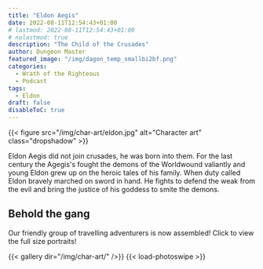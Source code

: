 ```yaml
---
title: "Eldon Aegis"
date: 2022-08-11T12:54:43+01:00
# lastmod: 2022-08-11T12:54:43+01:00
# nolastmod: true
description: "The Child of the Crusades"
author: Dungeon Master
featured_image: "/img/dagon_temp_smallbi2bf.png"
categories:
  - Wrath of the Righteous
  - Podcast
tags:
  - Eldon
draft: false
disableToC: true
---
```


{{< figure src="/img/char-art/eldon.jpg" alt="Character art" class="dropshadow" >}}

Eldon Aegis did not join crusades, he was born into them. For the last century the Agegis's fought the demons of the Worldwound valiantly and young Eldon grew up on the heroic tales of his family.
When duty called Eldon bravely marched on sword in hand. He fights to defend the weak from the evil and bring the justice of his goddess to smite the demons.

## Behold the gang
Our friendly group of travelling adventurers is now assembled! Click to view the full size portraits!

{{< gallery dir="/img/char-art/" />}}
{{< load-photoswipe >}}
